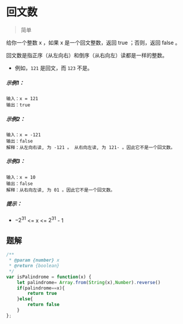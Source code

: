 #  回文数 
>简单

给你一个整数 x ，如果 x 是一个回文整数，返回 true ；否则，返回 false 。

回文数是指正序（从左向右）和倒序（从右向左）读都是一样的整数。
* 例如，`121` 是回文，而 `123` 不是。

##### 示例1：
```
输入：x = 121
输出：true
```
##### 示例2：
```
输入：x = -121
输出：false
解释：从左向右读, 为 -121 。 从右向左读, 为 121- 。因此它不是一个回文数。
```
##### 示例3：
```
输入：x = 10
输出：false
解释：从右向左读, 为 01 。因此它不是一个回文数。
```
##### 提示：
* $-2^31$ <= x <= $2^31$ - 1


## 题解
```javascript
/**
 * @param {number} x
 * @return {boolean}
 */
var isPalindrome = function(x) {
    let palindrome= Array.from(String(x),Number).reverse()
    if(palindrome==x){
        return true
    }else{
        return false
    }
};
```